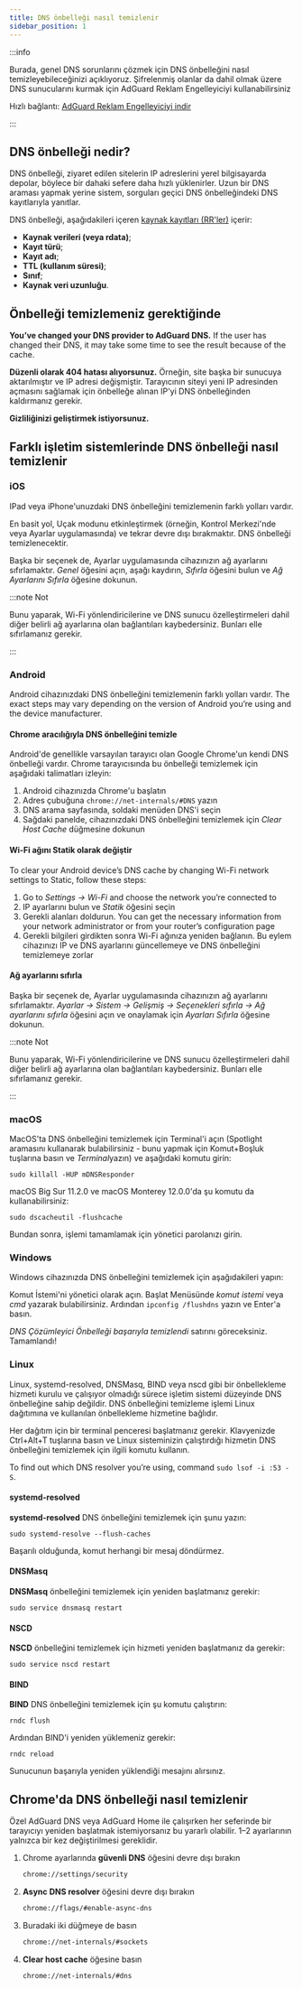 ```yaml
---
title: DNS önbelleği nasıl temizlenir
sidebar_position: 1
---
```


:::info

Burada, genel DNS sorunlarını çözmek için DNS önbelleğini nasıl temizleyebileceğinizi açıklıyoruz. Şifrelenmiş olanlar da dahil olmak üzere DNS sunucularını kurmak için AdGuard Reklam Engelleyiciyi kullanabilirsiniz

Hızlı bağlantı: [AdGuard Reklam Engelleyiciyi indir](https://agrd.io/download-kb-adblock)

:::

## DNS önbelleği nedir?

DNS önbelleği, ziyaret edilen sitelerin IP adreslerini yerel bilgisayarda depolar, böylece bir dahaki sefere daha hızlı yüklenirler. Uzun bir DNS araması yapmak yerine sistem, sorguları geçici DNS önbelleğindeki DNS kayıtlarıyla yanıtlar.

DNS önbelleği, aşağıdakileri içeren [kaynak kayıtları (RR'ler)](https://en.wikipedia.org/wiki/Domain_Name_System#Resource_records) içerir:

- **Kaynak verileri (veya rdata)**;
- **Kayıt türü**;
- **Kayıt adı**;
- **TTL (kullanım süresi)**;
- **Sınıf**;
- **Kaynak veri uzunluğu**.

## Önbelleği temizlemeniz gerektiğinde

**You’ve changed your DNS provider to AdGuard DNS.** If the user has changed their DNS, it may take some time to see the result because of the cache.

**Düzenli olarak 404 hatası alıyorsunuz.** Örneğin, site başka bir sunucuya aktarılmıştır ve IP adresi değişmiştir. Tarayıcının siteyi yeni IP adresinden açmasını sağlamak için önbelleğe alınan IP'yi DNS önbelleğinden kaldırmanız gerekir.

**Gizliliğinizi geliştirmek istiyorsunuz.**

## Farklı işletim sistemlerinde DNS önbelleği nasıl temizlenir

### iOS

IPad veya iPhone'unuzdaki DNS önbelleğini temizlemenin farklı yolları vardır.

En basit yol, Uçak modunu etkinleştirmek (örneğin, Kontrol Merkezi'nde veya Ayarlar uygulamasında) ve tekrar devre dışı bırakmaktır. DNS önbelleği temizlenecektir.

Başka bir seçenek de, Ayarlar uygulamasında cihazınızın ağ ayarlarını sıfırlamaktır. *Genel* öğesini açın, aşağı kaydırın, *Sıfırla* öğesini bulun ve *Ağ Ayarlarını Sıfırla* öğesine dokunun.

:::note Not

Bunu yaparak, Wi-Fi yönlendiricilerine ve DNS sunucu özelleştirmeleri dahil diğer belirli ağ ayarlarına olan bağlantıları kaybedersiniz. Bunları elle sıfırlamanız gerekir.

:::

### Android

Android cihazınızdaki DNS önbelleğini temizlemenin farklı yolları vardır. The exact steps may vary depending on the version of Android you’re using and the device manufacturer.

#### Chrome aracılığıyla DNS önbelleğini temizle

Android'de genellikle varsayılan tarayıcı olan Google Chrome'un kendi DNS önbelleği vardır. Chrome tarayıcısında bu önbelleği temizlemek için aşağıdaki talimatları izleyin:

1. Android cihazınızda Chrome'u başlatın
1. Adres çubuğuna `chrome://net-internals/#DNS` yazın
1. DNS arama sayfasında, soldaki menüden DNS'i seçin
1. Sağdaki panelde, cihazınızdaki DNS önbelleğini temizlemek için *Clear Host Cache* düğmesine dokunun

#### Wi-Fi ağını Statik olarak değiştir

To clear your Android device’s DNS cache by changing Wi-Fi network settings to Static, follow these steps:

1. Go to *Settings → Wi-Fi* and choose the network you’re connected to
1. IP ayarlarını bulun ve *Statik* öğesini seçin
1. Gerekli alanları doldurun. You can get the necessary information from your network administrator or from your router’s configuration page
1. Gerekli bilgileri girdikten sonra Wi-Fi ağınıza yeniden bağlanın. Bu eylem cihazınızı IP ve DNS ayarlarını güncellemeye ve DNS önbelleğini temizlemeye zorlar

#### Ağ ayarlarını sıfırla

Başka bir seçenek de, Ayarlar uygulamasında cihazınızın ağ ayarlarını sıfırlamaktır. *Ayarlar → Sistem → Gelişmiş → Seçenekleri sıfırla → Ağ ayarlarını sıfırla* öğesini açın ve onaylamak için *Ayarları Sıfırla* öğesine dokunun.

:::note Not

Bunu yaparak, Wi-Fi yönlendiricilerine ve DNS sunucu özelleştirmeleri dahil diğer belirli ağ ayarlarına olan bağlantıları kaybedersiniz. Bunları elle sıfırlamanız gerekir.

:::

### macOS

MacOS'ta DNS önbelleğini temizlemek için Terminal'i açın (Spotlight aramasını kullanarak bulabilirsiniz - bunu yapmak için Komut+Boşluk tuşlarına basın ve *Terminal*yazın) ve aşağıdaki komutu girin:

`sudo killall -HUP mDNSResponder`

macOS Big Sur 11.2.0 ve macOS Monterey 12.0.0'da şu komutu da kullanabilirsiniz:

`sudo dscacheutil -flushcache`

Bundan sonra, işlemi tamamlamak için yönetici parolanızı girin.

### Windows

Windows cihazınızda DNS önbelleğini temizlemek için aşağıdakileri yapın:

Komut İstemi'ni yönetici olarak açın. Başlat Menüsünde *komut istemi* veya *cmd* yazarak bulabilirsiniz. Ardından `ipconfig /flushdns` yazın ve Enter'a basın.

*DNS Çözümleyici Önbelleği başarıyla temizlendi* satırını göreceksiniz. Tamamlandı!

### Linux

Linux, systemd-resolved, DNSMasq, BIND veya nscd gibi bir önbellekleme hizmeti kurulu ve çalışıyor olmadığı sürece işletim sistemi düzeyinde DNS önbelleğine sahip değildir. DNS önbelleğini temizleme işlemi Linux dağıtımına ve kullanılan önbellekleme hizmetine bağlıdır.

Her dağıtım için bir terminal penceresi başlatmanız gerekir. Klavyenizde Ctrl+Alt+T tuşlarına basın ve Linux sisteminizin çalıştırdığı hizmetin DNS önbelleğini temizlemek için ilgili komutu kullanın.

To find out which DNS resolver you’re using, command `sudo lsof -i :53 -S`.

#### systemd-resolved

**systemd-resolved** DNS önbelleğini temizlemek için şunu yazın:

`sudo systemd-resolve --flush-caches`

Başarılı olduğunda, komut herhangi bir mesaj döndürmez.

#### DNSMasq

**DNSMasq** önbelleğini temizlemek için yeniden başlatmanız gerekir:

`sudo service dnsmasq restart`

#### NSCD

**NSCD** önbelleğini temizlemek için hizmeti yeniden başlatmanız da gerekir:

`sudo service nscd restart`

#### BIND

**BIND** DNS önbelleğini temizlemek için şu komutu çalıştırın:

`rndc flush`

Ardından BIND'i yeniden yüklemeniz gerekir:

`rndc reload`

Sunucunun başarıyla yeniden yüklendiği mesajını alırsınız.

## Chrome'da DNS önbelleği nasıl temizlenir

Özel AdGuard DNS veya AdGuard Home ile çalışırken her seferinde bir tarayıcıyı yeniden başlatmak istemiyorsanız bu yararlı olabilir. 1–2 ayarlarının yalnızca bir kez değiştirilmesi gereklidir.

1. Chrome ayarlarında **güvenli DNS** öğesini devre dışı bırakın

    ```bash
    chrome://settings/security
    ```

1. **Async DNS resolver** öğesini devre dışı bırakın

    ```bash
    chrome://flags/#enable-async-dns
    ```

1. Buradaki iki düğmeye de basın

    ```bash
    chrome://net-internals/#sockets
    ```

1. **Clear host cache** öğesine basın

    ```bash
    chrome://net-internals/#dns
    ```
